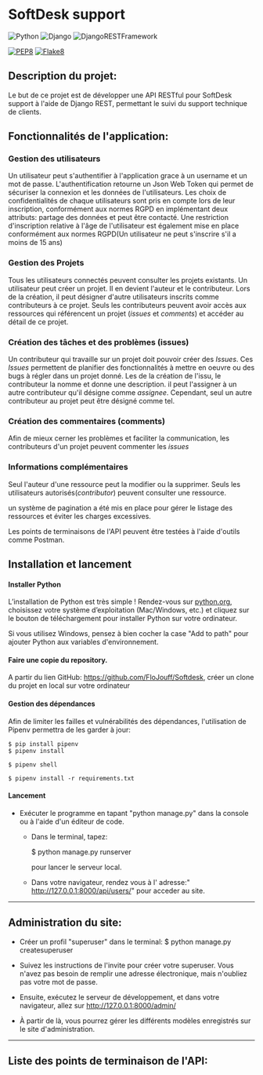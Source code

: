 # SoftDesk support

![Python](https://img.shields.io/badge/python-3.12.x-green.svg)
![Django](https://img.shields.io/badge/django-5.0.4.x-green.svg)
![DjangoRESTFramework](https://img.shields.io/badge/djangoRESTframework-3.15.x-green.svg)

[![PEP8](https://img.shields.io/badge/code%20style-pep8-orange.svg)](https://www.python.org/dev/peps/pep-0008/)
[![Flake8](https://img.shields.io/badge/flake8-checked-blueviolet)](https://flake8.pycqa.org/en/latest/)


## Description du projet:
  Le but de ce projet est de développer une API RESTful pour SoftDesk support à l'aide de Django REST, permettant le suivi du support technique de clients.

## Fonctionnalités de l'application:

### Gestion des utilisateurs

Un utilisateur peut s'authentifier à l'application grace à un username et un mot de passe. L'authentification retourne un Json Web Token qui permet de sécuriser la connexion et les données de l'utilisateurs.
Les choix de confidentialités de chaque utilisateurs sont pris en compte lors de leur inscription, conformément aux normes RGPD en implémentant deux attributs:
  partage des données et peut être contacté.
Une restriction d'inscription relative à l'âge de l'utilisateur est également mise en place conformément aux normes RGPD(Un utilisateur ne peut s'inscrire s'il a moins de 15 ans)

### Gestion des Projets

Tous les utilisateurs connectés peuvent consulter les projets existants.
Un utilisateur peut créer un projet. Il en devient l'auteur et le contributeur.
Lors de la création, il peut désigner d'autre utilisateurs inscrits comme contributeurs à ce projet.
Seuls les contributeurs peuvent avoir accès aux ressources qui référencent un projet (*issues* et *comments*) et accéder au détail de ce projet.

### Création des tâches et des problèmes (issues)

Un contributeur qui travaille sur un projet doit pouvoir créer des *Issues*.
Ces *Issues* permettent de planifier des fonctionnalités à mettre en oeuvre ou des bugs à régler dans un projet donné.
Les de la création de l'issu, le contributeur la nomme et donne une description. il peut l'assigner à un autre contributeur qu'il désigne comme *assignee*.
Cependant, seul un autre contributeur au projet peut être désigné comme tel.

### Création des commentaires (comments)

Afin de mieux cerner les problèmes et faciliter la communication, les contributeurs d'un projet peuvent commenter les *issues*

### Informations complémentaires

Seul l'auteur d'une ressource peut la modifier ou la supprimer.
Seuls les utilisateurs autorisés(*contributor*) peuvent consulter une ressource.

un système de pagination a été mis en place pour gérer le listage des ressources et éviter les charges excessives.

Les points de terminaisons de l'API peuvent être testées à l'aide d'outils comme Postman.

## Installation et lancement

#### Installer Python

L’installation de Python est très simple ! Rendez-vous sur [python.org](https://www.python.org/downloads/), choisissez votre système d’exploitation (Mac/Windows, etc.) et cliquez sur le bouton de téléchargement pour installer Python sur votre ordinateur.

Si vous utilisez Windows, pensez à bien cocher la case "Add to path" pour ajouter Python aux variables d'environnement.

#### Faire une copie du repository.

A partir du lien GitHub: https://github.com/FloJouff/Softdesk, créer un clone du projet en local sur votre ordinateur

#### Gestion des dépendances

Afin de limiter les failles et vulnérabilités des dépendances, l'utilisation de Pipenv permettra de les garder à jour:

    $ pip install pipenv
    $ pipenv install

    $ pipenv shell

    $ pipenv install -r requirements.txt

#### Lancement
- Exécuter le programme en tapant "python manage.py" dans la console ou à l'aide d'un éditeur de code.
   - Dans le terminal, tapez: 
      
        $ python manage.py runserver 

      pour lancer le serveur local.
   - Dans votre navigateur, rendez vous à l' adresse:" http://127.0.0.1:8000/api/users/" pour acceder au site.
---

## Administration du site:
   - Créer un profil "superuser" dans le terminal:
      $ python manage.py createsuperuser
   
   - Suivez les instructions de l'invite pour créer votre superuser. 
   Vous n'avez pas besoin de remplir une adresse électronique, mais n'oubliez pas votre mot de passe.

   - Ensuite, exécutez le serveur de développement, et dans votre navigateur, allez sur http://127.0.0.1:8000/admin/ 
   - À partir de là, vous pourrez gérer les différents modèles enregistrés sur le site d'administration.

---
## Liste des points de terminaison de l'API:
   
